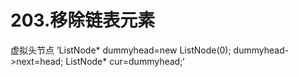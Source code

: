 # 203.移除链表元素
虚拟头节点
’ListNode* dummyhead=new ListNode(0);
dummyhead->next=head;
ListNode* cur=dummyhead;‘
